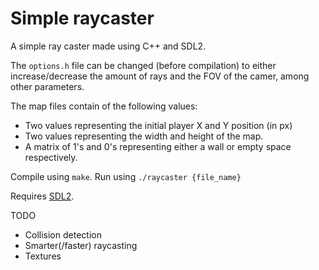 # Simple raycaster
A simple ray caster made using C++ and SDL2.


The `options.h` file can be changed (before compilation) to either increase/decrease the amount of rays and the FOV of the camer, among other parameters. 

The map files contain of the following values:
- Two values representing the initial player X and Y position (in px)
- Two values representing the width and height of the map.
- A matrix of 1's and 0's representing either a wall or empty space respectively.

Compile using `make`.
Run using `./raycaster {file_name}`

Requires [SDL2](https://www.libsdl.org/).

TODO
- Collision detection
- Smarter(/faster) raycasting
- Textures
